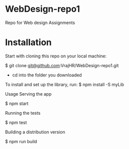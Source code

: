 # WebDesign-repo1
Repo for Web design Assignments


# Installation
Start with cloning this repo on your local machine:

$ git clone git@github.com:VrajHR/WebDesign-repo1.git
- cd into the folder you downloaded

To install and set up the library, run:
$ npm install -S myLib

Usage
Serving the app

$ npm start

Running the tests

$ npm test

Building a distribution version

$ npm run build
